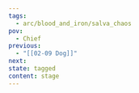 ```yaml
---
tags:
  - arc/blood_and_iron/salva_chaos
pov:
  - Chief
previous:
  - "[[02-09 Dog]]"
next:
state: tagged
content: stage
---
```

